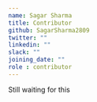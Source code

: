 ```yaml
---
name: Sagar Sharma
title: Contributor
github: SagarSharma2809
twitter: ""
linkedin: ""
slack: ""
joining_date: ""
role : contributor
---
```


Still waiting for this
